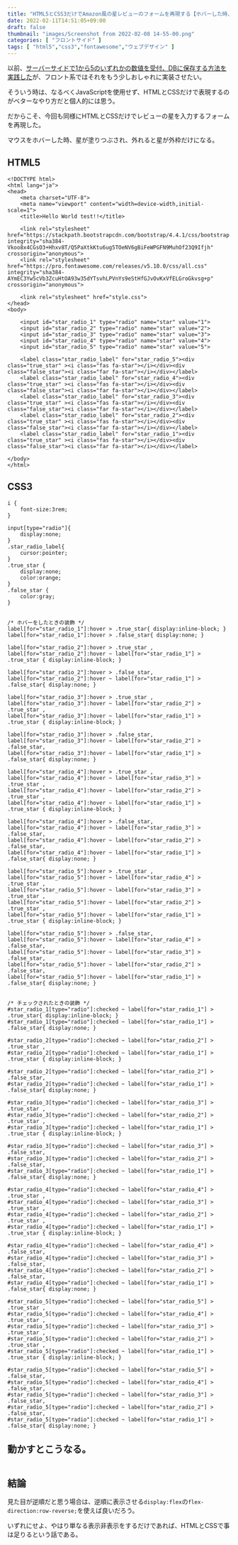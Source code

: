 ```yaml
---
title: "HTML5とCSS3だけでAmazon風の星レビューのフォームを再現する【ホバーした時、ラジオボタンのチェックされた時に星を表示】"
date: 2022-02-11T14:51:05+09:00
draft: false
thumbnail: "images/Screenshot from 2022-02-08 14-55-00.png"
categories: [ "フロントサイド" ]
tags: [ "html5","css3","fontawesome","ウェブデザイン" ]
---
```


以前、[サーバーサイドで1から5のいずれかの数値を受付、DBに保存する方法を実践した](/post/django-template-integer-for-loop/)が、フロント系ではそれをもう少しおしゃれに実装させたい。

そういう時は、なるべくJavaScriptを使用せず、HTMLとCSSだけで表現するのがベターなやり方だと個人的には思う。

だからこそ、今回も同様にHTMLとCSSだけでレビューの星を入力するフォームを再現した。

マウスをホバーした時、星が塗りつぶされ、外れると星が外枠だけになる。


## HTML5

    <!DOCTYPE html>
    <html lang="ja">
    <head>
    	<meta charset="UTF-8">
        <meta name="viewport" content="width=device-width,initial-scale=1">
    	<title>Hello World test!!</title>
    
        <link rel="stylesheet" href="https://stackpath.bootstrapcdn.com/bootstrap/4.4.1/css/bootstrap.min.css" integrity="sha384-Vkoo8x4CGsO3+Hhxv8T/Q5PaXtkKtu6ug5TOeNV6gBiFeWPGFN9MuhOf23Q9Ifjh" crossorigin="anonymous">
        <link rel="stylesheet" href="https://pro.fontawesome.com/releases/v5.10.0/css/all.css" integrity="sha384-AYmEC3Yw5cVb3ZcuHtOA93w35dYTsvhLPVnYs9eStHfGJvOvKxVfELGroGkvsg+p" crossorigin="anonymous">
    
    	<link rel="stylesheet" href="style.css">
    </head>
    <body>
    
        <input id="star_radio_1" type="radio" name="star" value="1">
        <input id="star_radio_2" type="radio" name="star" value="2">
        <input id="star_radio_3" type="radio" name="star" value="3">
        <input id="star_radio_4" type="radio" name="star" value="4">
        <input id="star_radio_5" type="radio" name="star" value="5">
    
        <label class="star_radio_label" for="star_radio_5"><div class="true_star" ><i class="fas fa-star"></i></div><div class="false_star"><i class="far fa-star"></i></div></label>
        <label class="star_radio_label" for="star_radio_4"><div class="true_star" ><i class="fas fa-star"></i></div><div class="false_star"><i class="far fa-star"></i></div></label>
        <label class="star_radio_label" for="star_radio_3"><div class="true_star" ><i class="fas fa-star"></i></div><div class="false_star"><i class="far fa-star"></i></div></label>
        <label class="star_radio_label" for="star_radio_2"><div class="true_star" ><i class="fas fa-star"></i></div><div class="false_star"><i class="far fa-star"></i></div></label>
        <label class="star_radio_label" for="star_radio_1"><div class="true_star" ><i class="fas fa-star"></i></div><div class="false_star"><i class="far fa-star"></i></div></label>
    
    </body>
    </html>


## CSS3


    i {
        font-size:3rem;
    }
    
    input[type="radio"]{
        display:none;
    }
    .star_radio_label{
        cursor:pointer;
    }
    .true_star {
        display:none;
        color:orange;
    }
    .false_star {
        color:gray;
    }
    
    
    /* ホバーをしたときの装飾 */
    label[for="star_radio_1"]:hover > .true_star{ display:inline-block; }
    label[for="star_radio_1"]:hover > .false_star{ display:none; }
    
    label[for="star_radio_2"]:hover > .true_star ,
    label[for="star_radio_2"]:hover ~ label[for="star_radio_1"] > .true_star { display:inline-block; }
    
    label[for="star_radio_2"]:hover > .false_star,
    label[for="star_radio_2"]:hover ~ label[for="star_radio_1"] > .false_star{ display:none; }
    
    label[for="star_radio_3"]:hover > .true_star ,
    label[for="star_radio_3"]:hover ~ label[for="star_radio_2"] > .true_star ,
    label[for="star_radio_3"]:hover ~ label[for="star_radio_1"] > .true_star { display:inline-block; }
    
    label[for="star_radio_3"]:hover > .false_star,
    label[for="star_radio_3"]:hover ~ label[for="star_radio_2"] > .false_star,
    label[for="star_radio_3"]:hover ~ label[for="star_radio_1"] > .false_star{ display:none; }
    
    label[for="star_radio_4"]:hover > .true_star ,
    label[for="star_radio_4"]:hover ~ label[for="star_radio_3"] > .true_star ,
    label[for="star_radio_4"]:hover ~ label[for="star_radio_2"] > .true_star ,
    label[for="star_radio_4"]:hover ~ label[for="star_radio_1"] > .true_star { display:inline-block; }
    
    label[for="star_radio_4"]:hover > .false_star,
    label[for="star_radio_4"]:hover ~ label[for="star_radio_3"] > .false_star,
    label[for="star_radio_4"]:hover ~ label[for="star_radio_2"] > .false_star,
    label[for="star_radio_4"]:hover ~ label[for="star_radio_1"] > .false_star{ display:none; }
    
    label[for="star_radio_5"]:hover > .true_star ,
    label[for="star_radio_5"]:hover ~ label[for="star_radio_4"] > .true_star ,
    label[for="star_radio_5"]:hover ~ label[for="star_radio_3"] > .true_star ,
    label[for="star_radio_5"]:hover ~ label[for="star_radio_2"] > .true_star ,
    label[for="star_radio_5"]:hover ~ label[for="star_radio_1"] > .true_star { display:inline-block; }
    
    label[for="star_radio_5"]:hover > .false_star,
    label[for="star_radio_5"]:hover ~ label[for="star_radio_4"] > .false_star,
    label[for="star_radio_5"]:hover ~ label[for="star_radio_3"] > .false_star,
    label[for="star_radio_5"]:hover ~ label[for="star_radio_2"] > .false_star,
    label[for="star_radio_5"]:hover ~ label[for="star_radio_1"] > .false_star{ display:none; }
    
    
    /* チェックされたときの装飾 */
    #star_radio_1[type="radio"]:checked ~ label[for="star_radio_1"] > .true_star{ display:inline-block; }
    #star_radio_1[type="radio"]:checked ~ label[for="star_radio_1"] > .false_star{ display:none; }
    
    #star_radio_2[type="radio"]:checked ~ label[for="star_radio_2"] > .true_star ,
    #star_radio_2[type="radio"]:checked ~ label[for="star_radio_1"] > .true_star { display:inline-block; }
    
    #star_radio_2[type="radio"]:checked ~ label[for="star_radio_2"] > .false_star,
    #star_radio_2[type="radio"]:checked ~ label[for="star_radio_1"] > .false_star{ display:none; }
    
    #star_radio_3[type="radio"]:checked ~ label[for="star_radio_3"] > .true_star ,
    #star_radio_3[type="radio"]:checked ~ label[for="star_radio_2"] > .true_star ,
    #star_radio_3[type="radio"]:checked ~ label[for="star_radio_1"] > .true_star { display:inline-block; }
    
    #star_radio_3[type="radio"]:checked ~ label[for="star_radio_3"] > .false_star,
    #star_radio_3[type="radio"]:checked ~ label[for="star_radio_2"] > .false_star,
    #star_radio_3[type="radio"]:checked ~ label[for="star_radio_1"] > .false_star{ display:none; }
    
    #star_radio_4[type="radio"]:checked ~ label[for="star_radio_4"] > .true_star ,
    #star_radio_4[type="radio"]:checked ~ label[for="star_radio_3"] > .true_star ,
    #star_radio_4[type="radio"]:checked ~ label[for="star_radio_2"] > .true_star ,
    #star_radio_4[type="radio"]:checked ~ label[for="star_radio_1"] > .true_star { display:inline-block; }
    
    #star_radio_4[type="radio"]:checked ~ label[for="star_radio_4"] > .false_star,
    #star_radio_4[type="radio"]:checked ~ label[for="star_radio_3"] > .false_star,
    #star_radio_4[type="radio"]:checked ~ label[for="star_radio_2"] > .false_star,
    #star_radio_4[type="radio"]:checked ~ label[for="star_radio_1"] > .false_star{ display:none; }
    
    #star_radio_5[type="radio"]:checked ~ label[for="star_radio_5"] > .true_star ,
    #star_radio_5[type="radio"]:checked ~ label[for="star_radio_4"] > .true_star ,
    #star_radio_5[type="radio"]:checked ~ label[for="star_radio_3"] > .true_star ,
    #star_radio_5[type="radio"]:checked ~ label[for="star_radio_2"] > .true_star ,
    #star_radio_5[type="radio"]:checked ~ label[for="star_radio_1"] > .true_star { display:inline-block; }
    
    #star_radio_5[type="radio"]:checked ~ label[for="star_radio_5"] > .false_star,
    #star_radio_5[type="radio"]:checked ~ label[for="star_radio_4"] > .false_star,
    #star_radio_5[type="radio"]:checked ~ label[for="star_radio_3"] > .false_star,
    #star_radio_5[type="radio"]:checked ~ label[for="star_radio_2"] > .false_star,
    #star_radio_5[type="radio"]:checked ~ label[for="star_radio_1"] > .false_star{ display:none; }


## 動かすとこうなる。

<div class="img-center"><img src="/images/Screenshot from 2022-02-08 14-55-00.png" alt=""></div>


## 結論

見た目が逆順だと思う場合は、逆順に表示させる`display:flex`の`flex-direction:row-reverse;`を使えば良いだろう。

いずれにせよ、やはり単なる表示非表示をするだけであれば、HTMLとCSSで事は足りるという話である。

<!--

### 逆順にしてみた。

逆順にするだけでかなり構造が難しくなった。

CSSの`~`は以降の兄弟要素にしか使えないので、レビューのラベルは54321の順じゃないといけない。これがflex-direction:row-reverseの使用を強制させてしまう。

そして、`display:flex`はブロック要素に近い、`width:100%`になる。だから、フォームの配置は左にしてほしいのに、右側に行ってしまう。だから`inline-block`を親要素とした`div`タグの中に入れる必要がある。

その上で、チェックされたときの星の表示非表示のセレクタを書き換える。


#### HTML5

    <!DOCTYPE html>
    <html lang="ja">
    <head>
    	<meta charset="UTF-8">
        <meta name="viewport" content="width=device-width,initial-scale=1">
    	<title>Hello World test!!</title>
    
        <link rel="stylesheet" href="https://stackpath.bootstrapcdn.com/bootstrap/4.4.1/css/bootstrap.min.css" integrity="sha384-Vkoo8x4CGsO3+Hhxv8T/Q5PaXtkKtu6ug5TOeNV6gBiFeWPGFN9MuhOf23Q9Ifjh" crossorigin="anonymous">
        <link rel="stylesheet" href="https://pro.fontawesome.com/releases/v5.10.0/css/all.css" integrity="sha384-AYmEC3Yw5cVb3ZcuHtOA93w35dYTsvhLPVnYs9eStHfGJvOvKxVfELGroGkvsg+p" crossorigin="anonymous">
    
    	<link rel="stylesheet" href="style.css">
    </head>
    <body>
    
        <input id="star_radio_1" type="radio" name="star" value="1">
        <input id="star_radio_2" type="radio" name="star" value="2">
        <input id="star_radio_3" type="radio" name="star" value="3">
        <input id="star_radio_4" type="radio" name="star" value="4">
        <input id="star_radio_5" type="radio" name="star" value="5">
    
        <div class="star_radio_label_area">
            <div class="star_radio_label_flex">
                <label class="star_radio_label" for="star_radio_5"><div class="true_star" ><i class="fas fa-star"></i></div><div class="false_star"><i class="far fa-star"></i></div></label>
                <label class="star_radio_label" for="star_radio_4"><div class="true_star" ><i class="fas fa-star"></i></div><div class="false_star"><i class="far fa-star"></i></div></label>
                <label class="star_radio_label" for="star_radio_3"><div class="true_star" ><i class="fas fa-star"></i></div><div class="false_star"><i class="far fa-star"></i></div></label>
                <label class="star_radio_label" for="star_radio_2"><div class="true_star" ><i class="fas fa-star"></i></div><div class="false_star"><i class="far fa-star"></i></div></label>
                <label class="star_radio_label" for="star_radio_1"><div class="true_star" ><i class="fas fa-star"></i></div><div class="false_star"><i class="far fa-star"></i></div></label>
            </div>
        </div>
    
    </body>
    </html>


#### CSS3


    i {
        font-size:3rem;
    }
    
    input[type="radio"]{
        display:none;
    }
    .star_radio_label_area {
        display:inline-block;
    }
    .star_radio_label_flex {
        display:flex;
        flex-direction: row-reverse;
    }
    .star_radio_label{
        cursor:pointer;
    }
    .true_star {
        display:none;
        color:orange;
    }
    .false_star {
        color:gray;
    }
    
    
    /* ホバーをしたときの装飾 */
    label[for="star_radio_1"]:hover > .true_star{ display:inline-block; }
    label[for="star_radio_1"]:hover > .false_star{ display:none; }
    
    label[for="star_radio_2"]:hover > .true_star , 
    label[for="star_radio_2"]:hover ~ label[for="star_radio_1"] > .true_star { display:inline-block; }
    
    label[for="star_radio_2"]:hover > .false_star, 
    label[for="star_radio_2"]:hover ~ label[for="star_radio_1"] > .false_star{ display:none; }
    
    label[for="star_radio_3"]:hover > .true_star , 
    label[for="star_radio_3"]:hover ~ label[for="star_radio_2"] > .true_star ,
    label[for="star_radio_3"]:hover ~ label[for="star_radio_1"] > .true_star { display:inline-block; }
    
    label[for="star_radio_3"]:hover > .false_star, 
    label[for="star_radio_3"]:hover ~ label[for="star_radio_2"] > .false_star,
    label[for="star_radio_3"]:hover ~ label[for="star_radio_1"] > .false_star{ display:none; }
    
    label[for="star_radio_4"]:hover > .true_star , 
    label[for="star_radio_4"]:hover ~ label[for="star_radio_3"] > .true_star ,
    label[for="star_radio_4"]:hover ~ label[for="star_radio_2"] > .true_star ,
    label[for="star_radio_4"]:hover ~ label[for="star_radio_1"] > .true_star { display:inline-block; }
    
    label[for="star_radio_4"]:hover > .false_star, 
    label[for="star_radio_4"]:hover ~ label[for="star_radio_3"] > .false_star,
    label[for="star_radio_4"]:hover ~ label[for="star_radio_2"] > .false_star,
    label[for="star_radio_4"]:hover ~ label[for="star_radio_1"] > .false_star{ display:none; }
    
    label[for="star_radio_5"]:hover > .true_star , 
    label[for="star_radio_5"]:hover ~ label[for="star_radio_4"] > .true_star ,
    label[for="star_radio_5"]:hover ~ label[for="star_radio_3"] > .true_star ,
    label[for="star_radio_5"]:hover ~ label[for="star_radio_2"] > .true_star ,
    label[for="star_radio_5"]:hover ~ label[for="star_radio_1"] > .true_star { display:inline-block; }
    
    label[for="star_radio_5"]:hover > .false_star, 
    label[for="star_radio_5"]:hover ~ label[for="star_radio_4"] > .false_star,
    label[for="star_radio_5"]:hover ~ label[for="star_radio_3"] > .false_star,
    label[for="star_radio_5"]:hover ~ label[for="star_radio_2"] > .false_star,
    label[for="star_radio_5"]:hover ~ label[for="star_radio_1"] > .false_star{ display:none; }
    
    
    /* チェックされたときの装飾 */
    #star_radio_1[type="radio"]:checked ~ .star_radio_label_area > .star_radio_label_flex > label[for="star_radio_1"] > .true_star{ display:inline-block; }
    #star_radio_1[type="radio"]:checked ~ .star_radio_label_area > .star_radio_label_flex > label[for="star_radio_1"] > .false_star{ display:none; }
    
    #star_radio_2[type="radio"]:checked ~ .star_radio_label_area > .star_radio_label_flex > label[for="star_radio_2"] > .true_star , 
    #star_radio_2[type="radio"]:checked ~ .star_radio_label_area > .star_radio_label_flex > label[for="star_radio_1"] > .true_star { display:inline-block; }
                 
    #star_radio_2[type="radio"]:checked ~ .star_radio_label_area > .star_radio_label_flex > label[for="star_radio_2"] > .false_star, 
    #star_radio_2[type="radio"]:checked ~ .star_radio_label_area > .star_radio_label_flex > label[for="star_radio_1"] > .false_star{ display:none; }
                 
    #star_radio_3[type="radio"]:checked ~ .star_radio_label_area > .star_radio_label_flex > label[for="star_radio_3"] > .true_star , 
    #star_radio_3[type="radio"]:checked ~ .star_radio_label_area > .star_radio_label_flex > label[for="star_radio_2"] > .true_star ,
    #star_radio_3[type="radio"]:checked ~ .star_radio_label_area > .star_radio_label_flex > label[for="star_radio_1"] > .true_star { display:inline-block; }
                 
    #star_radio_3[type="radio"]:checked ~ .star_radio_label_area > .star_radio_label_flex > label[for="star_radio_3"] > .false_star, 
    #star_radio_3[type="radio"]:checked ~ .star_radio_label_area > .star_radio_label_flex > label[for="star_radio_2"] > .false_star,
    #star_radio_3[type="radio"]:checked ~ .star_radio_label_area > .star_radio_label_flex > label[for="star_radio_1"] > .false_star{ display:none; }
                 
    #star_radio_4[type="radio"]:checked ~ .star_radio_label_area > .star_radio_label_flex > label[for="star_radio_4"] > .true_star , 
    #star_radio_4[type="radio"]:checked ~ .star_radio_label_area > .star_radio_label_flex > label[for="star_radio_3"] > .true_star ,
    #star_radio_4[type="radio"]:checked ~ .star_radio_label_area > .star_radio_label_flex > label[for="star_radio_2"] > .true_star ,
    #star_radio_4[type="radio"]:checked ~ .star_radio_label_area > .star_radio_label_flex > label[for="star_radio_1"] > .true_star { display:inline-block; }
                 
    #star_radio_4[type="radio"]:checked ~ .star_radio_label_area > .star_radio_label_flex > label[for="star_radio_4"] > .false_star, 
    #star_radio_4[type="radio"]:checked ~ .star_radio_label_area > .star_radio_label_flex > label[for="star_radio_3"] > .false_star,
    #star_radio_4[type="radio"]:checked ~ .star_radio_label_area > .star_radio_label_flex > label[for="star_radio_2"] > .false_star,
    #star_radio_4[type="radio"]:checked ~ .star_radio_label_area > .star_radio_label_flex > label[for="star_radio_1"] > .false_star{ display:none; }
                 
    #star_radio_5[type="radio"]:checked ~ .star_radio_label_area > .star_radio_label_flex > label[for="star_radio_5"] > .true_star , 
    #star_radio_5[type="radio"]:checked ~ .star_radio_label_area > .star_radio_label_flex > label[for="star_radio_4"] > .true_star ,
    #star_radio_5[type="radio"]:checked ~ .star_radio_label_area > .star_radio_label_flex > label[for="star_radio_3"] > .true_star ,
    #star_radio_5[type="radio"]:checked ~ .star_radio_label_area > .star_radio_label_flex > label[for="star_radio_2"] > .true_star ,
    #star_radio_5[type="radio"]:checked ~ .star_radio_label_area > .star_radio_label_flex > label[for="star_radio_1"] > .true_star { display:inline-block; }
                 
    #star_radio_5[type="radio"]:checked ~ .star_radio_label_area > .star_radio_label_flex > label[for="star_radio_5"] > .false_star, 
    #star_radio_5[type="radio"]:checked ~ .star_radio_label_area > .star_radio_label_flex > label[for="star_radio_4"] > .false_star,
    #star_radio_5[type="radio"]:checked ~ .star_radio_label_area > .star_radio_label_flex > label[for="star_radio_3"] > .false_star,
    #star_radio_5[type="radio"]:checked ~ .star_radio_label_area > .star_radio_label_flex > label[for="star_radio_2"] > .false_star,
    #star_radio_5[type="radio"]:checked ~ .star_radio_label_area > .star_radio_label_flex > label[for="star_radio_1"] > .false_star{ display:none; }





-->

